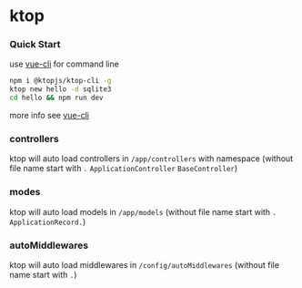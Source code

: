 # ktop

### Quick Start

use [vue-cli](https://github.com/ktopjs/ktop-cli) for command line

```bash
npm i @ktopjs/ktop-cli -g
ktop new hello -d sqlite3
cd hello && npm run dev
```
more info see [vue-cli](https://github.com/ktopjs/ktop-cli)

### controllers
ktop will auto load controllers in `/app/controllers`  with namespace (without file name start with `.` `ApplicationController` `BaseController`)

### modes
ktop will auto load models in `/app/models` (without file name start with `.` `ApplicationRecord.`)

### autoMiddlewares
ktop will auto load middlewares in `/config/autoMiddlewares` (without file name start with `.`)
  

